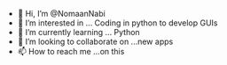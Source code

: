 - 👋 Hi, I’m @NomaanNabi
- 👀 I’m interested in ... Coding in python to develop GUIs
- 🌱 I’m currently learning ... Python
- 💞️ I’m looking to collaborate on ...new apps
- 📫 How to reach me ...on this 

<!---
NomaanNabi/NomaanNabi is a ✨ special ✨ repository because its `README.md` (this file) appears on your GitHub profile.
You can click the Preview link to take a look at your changes.
--->
